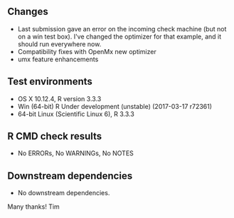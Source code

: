 ## Changes
* Last submission gave an error on the incoming check machine
  (but not on a win test box). I've changed the optimizer for that
  example, and it should run everywhere now.
* Compatibility fixes with OpenMx new optimizer
* umx feature enhancements

## Test environments
* OS X 10.12.4, R version 3.3.3
* Win (64-bit) R Under development (unstable) (2017-03-17 r72361)
* 64-bit Linux (Scientific Linux 6), R 3.3.3

## R CMD check results
* No ERRORs, No WARNINGs, No NOTES

## Downstream dependencies
* No downstream dependencies.

Many thanks!
Tim